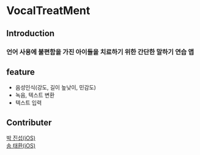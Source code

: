 # VocalTreatMent

## Introduction
### 언어 사용에 불편함을 가진 아이들을 치료하기 위한 간단한 말하기 연습 앱

## feature
- 음성인식(강도, 길이 높낮이, 민감도)
- 녹음, 텍스트 변환
- 텍스트 입력

## Contributer
[박 진섭(iOS)](https://github.com/Piggy-Seob)  
[송 태환(iOS)](https://github.com/SongTaehwan)
